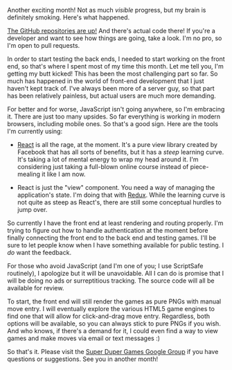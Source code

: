 ---
---

Another exciting month! Not as much *visible* progress, but my brain is definitely smoking. Here's what happened.

[The GitHub repositories are up!](https://github.com/AbstractPlay) And there's actual code there! If you're a developer and want to see how things are going, take a look. I'm no pro, so I'm open to pull requests.

In order to start testing the back ends, I needed to start working on the front end, so that's where I spent most of my time this month. Let me tell you, I'm getting my butt kicked! This has been the most challenging part so far. So much has happened in the world of front-end development that I just haven't kept track of. I've always been more of a server guy, so that part has been relatively painless, but actual users are much more demanding.

For better and for worse, JavaScript isn't going anywhere, so I'm embracing it. There are just too many upsides. So far everything is working in modern browsers, including mobile ones. So that's a good sign. Here are the tools I'm currently using:

  * [React](https://facebook.github.io/react/) is all the rage, at the moment. It's a pure view library created by Facebook that has all sorts of benefits, but it has a *steep* learning curve. It's taking a lot of mental energy to wrap my head around it. I'm considering just taking a full-blown online course instead of piece-mealing it like I am now.

  * React is just the "view" component. You need a way of managing the application's state. I'm doing that with [Redux](http://redux.js.org/). While the learning curve is not quite as steep as React's, there are still some conceptual hurdles to jump over.

So currently I have the front end at least rendering and routing properly. I'm trying to figure out how to handle authentication at the moment before finally connecting the front end to the back end and testing games. I'll be sure to let people know when I have something available for public testing. I *do* want the feedback.

For those who avoid JavaScript (and I'm one of you; I use ScriptSafe routinely), I apologize but it will be unavoidable. All I can do is promise that I will be doing no ads or surreptitious tracking. The source code will all be available for review. 

To start, the front end will still render the games as pure PNGs with manual move entry. I will eventually explore the various HTML5 game engines to find one that will allow for click-and-drag move entry. Regardless, both options will be available, so you can always stick to pure PNGs if you wish. And who knows, if there's a demand for it, I could even find a way to view games and make moves via email or text messages :)

So that's it. Please visit the [Super Duper Games Google Group](https://groups.google.com/forum/#!forum/superdupergames) if you have questions or suggestions. See you in another month!
